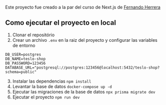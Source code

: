 Este proyecto fue creado a la par del curso de Next.js de [Fernando Herrera](https://fernando-herrera.com/)

## Como ejecutar el proyecto en local
1. Clonar el repositório
2. Crear un archivo ```.env``` en la raiz del proyecto y configurar las variables de 
entorno

```
DB_USER=postgres
DB_NAME=teslo-shop
DB_PASSWORD=123456
DATABASE_URL="postgresql://postgres:123456@localhost:5432/teslo-shop?schema=public"
```

3. Instalar las dependencias ```npm install```
4. Levantar la base de datos ```docker-compose up -d```
5. Ejecutar las migraciones de la base de datos ```npx prisma migrate dev```
6. Ejecutar el proyecto ```npm run dev```

